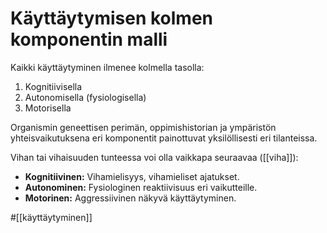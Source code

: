 # Käyttäytymisen kolmen komponentin malli

Kaikki käyttäytyminen ilmenee kolmella tasolla:
1. Kognitiivisella
2. Autonomisella (fysiologisella)
3. Motorisella

Organismin geneettisen perimän, oppimishistorian ja ympäristön yhteisvaikutuksena eri komponentit painottuvat yksilöllisesti eri tilanteissa.

Vihan tai vihaisuuden tunteessa voi olla vaikkapa seuraavaa ([[viha]]):

- __Kognitiivinen:__
Vihamielisyys, vihamieliset ajatukset.
- __Autonominen:__
Fysiologinen reaktiivisuus eri vaikutteille.
- __Motorinen:__
Aggressiivinen näkyvä käyttäytyminen.


#[[käyttäytyminen]]
